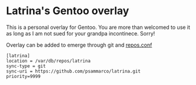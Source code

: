# Latrina's Gentoo overlay

This is a personal overlay for Gentoo. You are more than welcomed to use it as long as I am not sued for your grandpa incontinece. Sorry!

Overlay can be added to emerge through git and [repos.conf](https://wiki.gentoo.org/wiki//etc/portage/repos.conf)

```
[latrina]
location = /var/db/repos/latrina
sync-type = git
sync-uri = https://github.com/psammarco/latrina.git 
priority=9999
```


